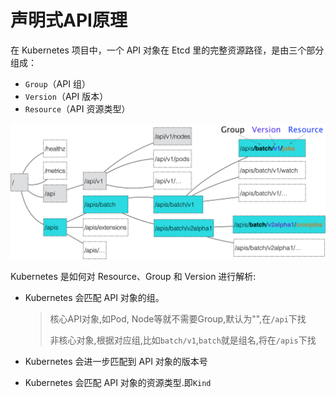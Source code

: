 # 声明式API原理

在 Kubernetes 项目中，一个 API 对象在 Etcd 里的完整资源路径，是由三个部分组成：

- `Group`（API 组）
- `Version`（API 版本）
- `Resource`（API 资源类型）

![api对象](./asserts/api对象.png)



Kubernetes 是如何对 Resource、Group 和 Version 进行解析: 

- Kubernetes 会匹配 API 对象的组。

  >  核心API对象,如Pod, Node等就不需要Group,默认为"",在`/api`下找
  >
  > 非核心对象,根据对应组,比如`batch/v1`,`batch`就是组名,将在`/apis`下找

- Kubernetes 会进一步匹配到 API 对象的版本号
- Kubernetes 会匹配 API 对象的资源类型.即`Kind`